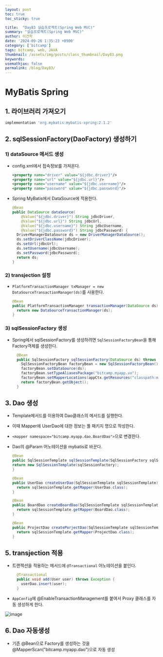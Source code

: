 ```yaml
---
layout: post
toc: true
toc_sticky: true

title:  "Day83 실습프로젝트(Spring Web MVC)"
summary: "실습프로젝트(Spring Web MVC)"
author: 이건학
date: '2024-09-26 1:35:23 +0900'
category: ['bitcamp']
tags: bitcamp, web, JAVA
thumbnail: /assets/img/posts/class_thumbnail/Day83.png
keywords: 
usemathjax: false
permalink: /blog/Day83/
---
```


# MyBatis Spring
## 1. 라이브러리 가져오기

  ```groovy
  implementation 'org.mybatis:mybatis-spring:2.1.2'
  ```

## 2. sqlSessionFactory(DaoFactory) 생성하기
### 1) dataSource 메서드 생성
- config.xml에서 접속정보를 가져온다. 

    ```xml
    <property name="driver" value="${jdbc.driver}"/>
    <property name="url" value="${jdbc.url}"/>
    <property name="username" value="${jdbc.username}"/>
    <property name="password" value="${jdbc.password}"/>
    ```

- Spring MyBatis에서 DataSource에 적용한다. 

    ```java
    @Bean
    public DataSource dataSource(
        @Value("${jdbc.driver}") String jdbcDriver,
        @Value("${jdbc.url}") String jdbcUrl,
        @Value("${jdbc.username}") String jdbcUsername,
        @Value("${jdbc.password}") String jdbcPassword) {
      DriverManagerDataSource ds = new DriverManagerDataSource();
      ds.setDriverClassName(jdbcDriver);
      ds.setUrl(jdbcUrl);
      ds.setUsername(jdbcUsername);
      ds.setPassword(jdbcPassword);
      return ds;
    }
    ```

### 2) transjection 설정
- `PlatformTransactionManager txManager = new DataSourceTransactionManager(ds)`를 사용한다.

  ```java
  @Bean
  public PlatformTransactionManager transactionManager(DataSource ds) {
    return new DataSourceTransactionManager(ds);
  }
  ```

### 3) sqlSessionFactory 생성
- Spring에서 sqlSessionFactory를 생성하려면 `SqlSessionFactoryBean`을 통해 Factory객체를 생성한다. 

  ```java
    @Bean
    public SqlSessionFactory sqlSessionFactory(DataSource ds) throws Exception {
      SqlSessionFactoryBean factoryBean = new SqlSessionFactoryBean();
      factoryBean.setDataSource(ds);
      factoryBean.setTypeAliasesPackage("bitcamp.myapp.vo");
      factoryBean.setMapperLocations(appCtx.getResources("classpath:mappers/*Mapper.xml"));
      return factoryBean.getObject();
    }
  ```

## 3. Dao 생성
- Template메서드를 이용하여 Dao클래스의 메서드를 실행한다.
- 이때 Mapper에 UserDao에 대한 정보는 풀 패키지 명으로 작성한다. 
- `<mapper namespace="bitcamp.myapp.dao.BoardDao">`으로 변경한다. 
- Dao의 @Param 어노테이션을 mybatis로 바꾼다.

  ```java
  @Bean
  public SqlSessionTemplate sqlSessionTemplate(SqlSessionFactory sqlSessionFactory) {
  return new SqlSessionTemplate(sqlSessionFactory);
  }
  
  @Bean
  public UserDao createUserDao(SqlSessionTemplate sqlSessionTemplate) throws Exception {
    return sqlSessionTemplate.getMapper(UserDao.class);
  }
  
  @Bean
  public BoardDao createBoardDao(SqlSessionTemplate sqlSessionTemplate) throws Exception {
    return sqlSessionTemplate.getMapper(BoardDao.class);
  }
  
  @Bean
  public ProjectDao createPorjectDao(SqlSessionTemplate sqlSessionTemplate) throws Exception {
    return sqlSessionTemplate.getMapper(ProjectDao.class);
  }
  ```

## 5. transjection 적용
- 트랜젝션을 적용하는 메서드에 `@Transactional` 어노테이션을 붙인다.

  ```java
    @Transactional
    public void add(User user) throws Exception {
      userDao.insert(user);
    }
  ```
- `AppConfig`에 @EnableTransactionManagement를 붙여서 Proxy 클래스를 자동 생성하게 한다. 

![image](https://github.com/user-attachments/assets/54102862-2aa6-4d91-8570-c47077b3f486)

## 6. Dao 자동생성
- 기존 @Bean으로 Factory를 생성하는 것을 @MapperScan("bitcamp.myapp.dao")으로 자동 생성


